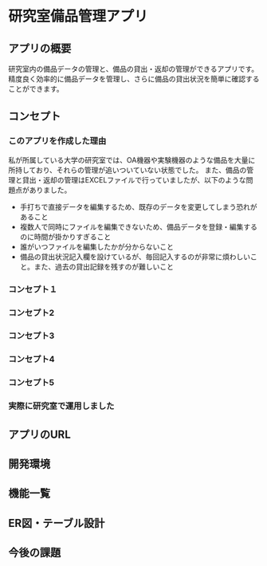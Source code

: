 # 研究室備品管理アプリ
## アプリの概要
研究室内の備品データの管理と、備品の貸出・返却の管理ができるアプリです。
精度良く効率的に備品データを管理し、さらに備品の貸出状況を簡単に確認することができます。

## コンセプト
### このアプリを作成した理由
私が所属している大学の研究室では、OA機器や実験機器のような備品を大量に所持しており、それらの管理が追いついていない状態でした。
また、備品の管理と貸出・返却の管理はEXCELファイルで行っていましたが、以下のような問題点がありました。
- 手打ちで直接データを編集するため、既存のデータを変更してしまう恐れがあること
- 複数人で同時にファイルを編集できないため、備品データを登録・編集するのに時間が掛かりすぎること
- 誰がいつファイルを編集したかが分からないこと
- 備品の貸出状況記入欄を設けているが、毎回記入するのが非常に煩わしいこと。また、過去の貸出記録を残すのが難しいこと




### コンセプト１
### コンセプト2
### コンセプト3
### コンセプト4
### コンセプト5
### 実際に研究室で運用しました
## アプリのURL
## 開発環境
## 機能一覧
## ER図・テーブル設計
## 今後の課題
